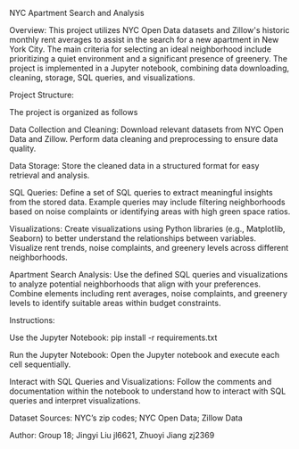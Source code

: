 NYC Apartment Search and Analysis


Overview: 
This project utilizes NYC Open Data datasets and Zillow's historic monthly rent averages to assist in the search for a new apartment in New York City. The main criteria for selecting an ideal neighborhood include prioritizing a quiet environment and a significant presence of greenery. The project is implemented in a Jupyter notebook, combining data downloading, cleaning, storage, SQL queries, and visualizations.


Project Structure: 

The project is organized as follows

Data Collection and Cleaning:
Download relevant datasets from NYC Open Data and Zillow.
Perform data cleaning and preprocessing to ensure data quality.

Data Storage: 
Store the cleaned data in a structured format for easy retrieval and analysis.

SQL Queries: 
Define a set of SQL queries to extract meaningful insights from the stored data.
Example queries may include filtering neighborhoods based on noise complaints or identifying areas with high green space ratios.

Visualizations: 
Create visualizations using Python libraries (e.g., Matplotlib, Seaborn) to better understand the relationships between variables.
Visualize rent trends, noise complaints, and greenery levels across different neighborhoods.

Apartment Search Analysis:
Use the defined SQL queries and visualizations to analyze potential neighborhoods that align with your preferences.
Combine elements including rent averages, noise complaints, and greenery levels to identify suitable areas within budget constraints.


Instructions: 

Use the Jupyter Notebook:
pip install -r requirements.txt

Run the Jupyter Notebook:
Open the Jupyter notebook and execute each cell sequentially.

Interact with SQL Queries and Visualizations:
Follow the comments and documentation within the notebook to understand how to interact with SQL queries and interpret visualizations.


Dataset Sources:
NYC’s zip codes;
NYC Open Data;
Zillow Data


Author:
Group 18;
Jingyi Liu jl6621,
Zhuoyi Jiang zj2369
